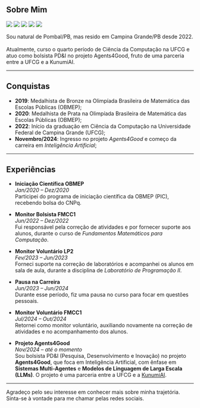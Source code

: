 ## Sobre Mim

<a href="https://instagram.com/joao.pedro.angelo" target="_blank"><img src="https://img.shields.io/badge/-Instagram-c21f02?style=for-the-badge&logo=instagram&logoColor=white" target="_blank"></a>
<a href = "mailto:carneiroangelojoaopedro@gmail.com"><img src="https://img.shields.io/badge/-Gmail-%23333?style=for-the-badge&logo=gmail&logoColor=white" target="_blank"></a>
<a href="https://www.linkedin.com/in/joao-pedro-carneiro-angelo" target="_blank"><img src="https://img.shields.io/badge/-LinkedIn-%230077B5?style=for-the-badge&logo=linkedin&logoColor=white" target="_blank"></a>
<a href="https://www.github.com/joaopedroangelo" target="_blank"><img src="https://img.shields.io/badge/-Github-786966?style=for-the-badge&logo=github&logoColor=white" target="_blank"></a>
<a href="http://lattes.cnpq.br/9454094060154650" target="_blank"><img src="https://img.shields.io/badge/-Currículo Lattes-1b1968?style=for-the-badge" target="_blank"></a>

Sou natural de Pombal/PB, mas resido em Campina Grande/PB desde 2022.<br><br>
Atualmente, curso o quarto período de Ciência da Computação na UFCG e atuo como bolsista PD&I no projeto Agents4Good,
fruto de uma parceria entre a UFCG e a KunumiAI.<br>

---

## Conquistas

- **2019**: Medalhista de Bronze na Olimpíada Brasileira de Matemática das Escolas Públicas (OBMEP);
- **2020**: Medalhista de Prata na Olimpíada Brasileira de Matemática das Escolas Públicas (OBMEP);
- **2022**: Início da graduação em Ciência da Computação na Universidade Federal de Campina Grande (UFCG);
- **Novembro/2024**: Ingresso no projeto *Agents4Good* e começo da carreira em *Inteligência Artificial*;

---

## Experiências

- **Iniciação Científica OBMEP**  
  *Jan/2020 – Dez/2020*  
  Participei do programa de iniciação científica da OBMEP (PIC), recebendo bolsa do CNPq.

- **Monitor Bolsista FMCC1**  
  *Jun/2022 – Dez/2022*  
  Fui responsável pela correção de atividades e por fornecer suporte aos alunos, durante o curso de *Fundamentos Matemáticos para Computação*.

- **Monitor Voluntário LP2**  
  *Fev/2023 – Jun/2023*  
  Forneci suporte na correção de laboratórios e acompanhei os alunos em sala de aula, durante a disciplina de *Laboratório de Programação II*.

- **Pausa na Carreira**  
  *Jun/2023 – Jun/2024*  
  Durante esse período, fiz uma pausa no curso para focar em questões pessoais.

- **Monitor Voluntário FMCC1**  
  *Jul/2024 – Out/2024*  
  Retornei como monitor voluntário, auxiliando novamente na correção de atividades e no acompanhamento dos alunos.

- **Projeto Agents4Good**  
  *Nov/2024 – até o momento*  
  Sou bolsista PD&I (Pesquisa, Desenvolvimento e Inovação) no projeto **Agents4Good**, que foca em Inteligência Artificial, com ênfase em **Sistemas Multi-Agentes** e **Modelos de Linguagem de Larga Escala (LLMs)**. O projeto é uma parceria entre a UFCG e a [KunumiAI](https://www.kunumi.com/).

---

Agradeço pelo seu interesse em conhecer mais sobre minha trajetória. Sinta-se à vontade para me chamar pelas redes sociais.
